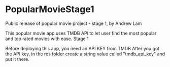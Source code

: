 # PopularMovieStage1
Public release of popular movie project - stage 1, by Andrew Lam

This popular movie app uses TMDB API to let user find the most popular and top rated movies with ease. Stage 1

Before deploying this app, you need an API KEY from TMDB
After you got the API key, in the res folder create a string value called "tmdb_api_key" and put it there.
